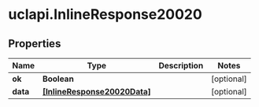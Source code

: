 # uclapi.InlineResponse20020

## Properties

Name | Type | Description | Notes
------------ | ------------- | ------------- | -------------
**ok** | **Boolean** |  | [optional] 
**data** | [**[InlineResponse20020Data]**](InlineResponse20020Data.md) |  | [optional] 



